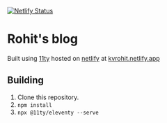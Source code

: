 [![Netlify Status](https://api.netlify.com/api/v1/badges/f2d1648d-ea22-46d3-92b5-22e5806337e8/deploy-status)](https://app.netlify.com/sites/kvrohit/deploys)

# Rohit's blog

Built using [11ty](https://www.11ty.dev/) hosted on [netlify](https://www.netlify.com) at [kvrohit.netlify.app](https://kvrohit.netlify.app)

## Building

1. Clone this repository.
2. `npm install`
3. `npx @11ty/eleventy --serve`
